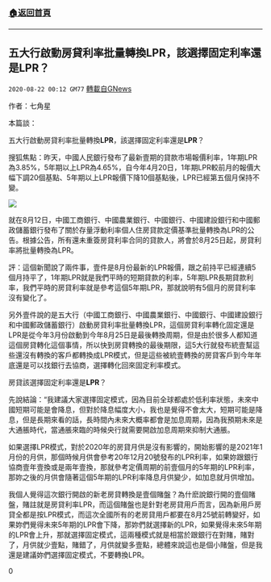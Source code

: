 ###  [:house:返回首頁](https://github.com/ourhimalayas/txt)
---

## 五大行啟動房貸利率批量轉換LPR，該選擇固定利率還是LPR？
`2020-08-22 00:12 GM77` [轉載自GNews](https://gnews.org/zh-hant/310891/)

作者：七角星

本篇談：

五大行啟動房貸利率批量轉換**LPR**，該選擇固定利率還是**LPR**？

搜狐焦點：昨天，中國人民銀行發布了最新壹期的貸款市場報價利率，1年期LPR為3.85%，5年期以上LPR為4.65%，自今年4月20日，1年期LPR較前月的報價大幅下調20個基點、5年期以上LPR報價下降10個基點後，LPR已經第五個月保持不變。

![](https://s3.amazonaws.com/gnews-media-offload/wp-content/uploads/2020/08/22000407/1-105.png)

就在8月12日，中國工商銀行、中國農業銀行、中國銀行、中國建設銀行和中國郵政儲蓄銀行發布了關於存量浮動利率個人住房貸款定價基準批量轉換為LPR的公告。根據公告，所有還未重簽房貸利率合同的貸款人，將會於8月25日起，房貸利率將批量轉換為LPR。

評：這個新聞說了兩件事，壹件是8月份最新的LPR報價，跟之前持平已經連續5個月持平了，1年期LPR就是我們平時的短期貸款的利率，5年期LPR長期貸款利率，我們平時的房貸利率就是參考這個5年期LPR，那就說明有5個月的房貸利率沒有變化了。

另外壹件說的是五大行（中國工商銀行、中國農業銀行、中國銀行、中國建設銀行和中國郵政儲蓄銀行）啟動房貸利率批量轉換LPR，這個房貸利率轉化固定還是LPR是從今年3月份啟動到今年8月25日是最後轉換周期，但是由於很多人都知道這個房貸轉化這個事情，所以快到房貸轉換的最後期限，這5大行就發布統壹幫這些還沒有轉換的客戶都轉換成LPR模式，但是這些被統壹轉換的房貸客戶到今年年底還是可以找銀行去協商，選擇轉化回來固定利率模式。

房貸該選擇固定利率還是**LPR**？

先說結論：“我建議大家選擇固定模式，因為目前全球都處於低利率狀態，未來中國短期可能是會降息，但對於降息幅度大小，我也是覺得不會太大，短期可能是降息，但是長期來看的話，長時間內未來大概率都會是加息周期，因為我預期未來是大通脹時代，當通脹來臨的時候央行就需要開啟加息周期來抑制大通脹。

如果選擇LPR模式，對於2020年的房貸月供是沒有影響的，開始影響的是2021年1月份的月供，那個時候月供會參考20年12月20號發布的LPR利率，如果妳跟銀行協商壹年壹換或是兩年壹換，那就參考定價周期的前壹個月的5年期的LPR利率，那妳之後的月供會隨著這個5年期的LPR利率降息月供變少，如加息就月供增加。

我個人覺得這次銀行開啟的新老房貸轉換是壹個賭盤？為什麽說銀行開的壹個賭盤，賭註就是房貸利率LPR，而這個賭盤也是針對老房貸用戶而言，因為新用戶房貸全都是按LPR模式，而這次全國所有的老房貸用戶都要在8月25號前轉變好，如果妳們覺得未來5年期的LPR會下降，那妳們就選擇新的LPR，如果覺得未來5年期的LPR會上升，那就選擇固定模式，這兩種模式就是相當於跟銀行在對賭，賭對了，月供就少壹點，賭錯了，月供就變多壹點，總體來說這也是個小賭盤，但是我還是建議妳們選擇固定模式，不要轉換LPR。

0
